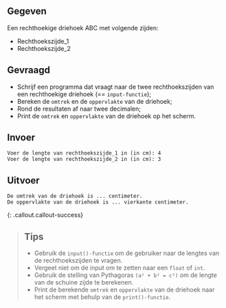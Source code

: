## Gegeven

Een rechthoekige driehoek ABC met volgende zijden:

* Rechthoekszijde_1
* Rechthoekszijde_2

## Gevraagd

* Schrijf een programma dat vraagt naar de twee rechthoekszijden van een rechthoekige driehoek (== `input-functie`);
* Bereken de `omtrek` en de `oppervlakte` van de driehoek;
* Rond de resultaten af naar twee decimalen; 
* Print de `omtrek` en `oppervlakte` van de driehoek op het scherm.

## Invoer
```
Voer de lengte van rechthoekszijde_1 in (in cm): 4
Voer de lengte van rechthoekszijde_2 in (in cm): 3
```

## Uitvoer
```
De omtrek van de driehoek is ... centimeter.
De oppervlakte van de driehoek is ... vierkante centimeter.
```

{: .callout.callout-success}
>## Tips
>* Gebruik de `input()-functie` om de gebruiker naar de lengtes van de rechthoekszijden te vragen. 
>* Vergeet niet om de input om te zetten naar een `float` of `int`.
>* Gebruik de stelling van Pythagoras `(a² + b² = c²)` om de lengte van de schuine zijde te berekenen.
>* Print de berekende `omtrek` en `oppervlakte` van de driehoek naar het scherm met behulp van de `print()-functie`.

